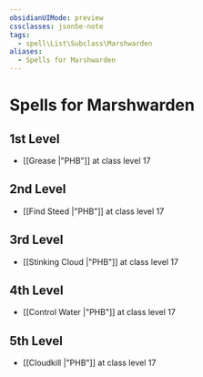 ```yaml
---
obsidianUIMode: preview
cssclasses: json5e-note
tags:
  - spell\List\Subclass\Marshwarden
aliases:
  - Spells for Marshwarden
---
```

# Spells for Marshwarden

## 1st Level

- [[Grease \|"PHB"]] at class level 17

## 2nd Level

- [[Find Steed \|"PHB"]] at class level 17

## 3rd Level

- [[Stinking Cloud \|"PHB"]] at class level 17

## 4th Level

- [[Control Water \|"PHB"]] at class level 17

## 5th Level

- [[Cloudkill \|"PHB"]] at class level 17
